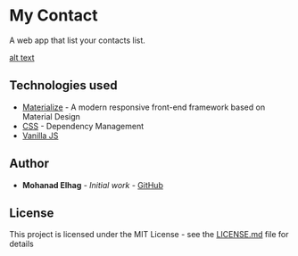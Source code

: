 # My Contact

A web app that list your contacts list.

[alt text](assets/app.png)

## Technologies used
* [Materialize](http://materializecss.com/) - A modern responsive front-end framework based on Material Design
* [CSS](https://developer.mozilla.org/en-US/docs/Web/CSS) - Dependency Management
* [Vanilla JS](https://developer.mozilla.org/en-US/docs/Web/JavaScript)
 
## Author

* **Mohanad Elhag** - *Initial work* - [GitHub](https://github.com/moh7afiz90)


## License

This project is licensed under the MIT License - see the [LICENSE.md](LICENSE.md) file for details


